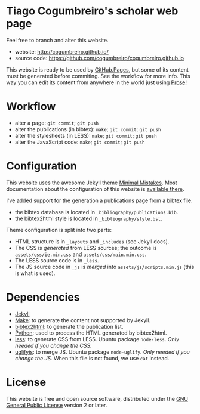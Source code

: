 # Tiago Cogumbreiro's scholar web page

Feel free to branch and alter this website.

* website: http://cogumbreiro.github.io/
* source code: https://github.com/cogumbreiro/cogumbreiro.github.io

This website is ready to be used by [GitHub.Pages](http://pages.github.com/),
but some of its content must be generated before commiting. See the workflow for more info. This way you can edit its content from anywhere in the world just using
[Prose](http://prose.io/)!


# Workflow

* alter a page: `git commit`; `git push`
* alter the publications (in bibtex): `make`; `git commit`; `git push`
* alter the stylesheets (in LESS): `make`; `git commit`; `git push`
* alter the JavaScript code: `make`; `git commit`; `git push`

# Configuration

This website uses the awesome Jekyll theme
[Minimal Mistakes](http://mmistakes.github.io/minimal-mistakes). Most documentation about the configuration of this website is
[available there](http://mmistakes.github.io/minimal-mistakes/theme-setup/).

I've added support for the generation a publications page from a bibtex file.
* the bibtex database is located in `_bibliography/publications.bib`.
* the bibtex2html style is located in `_bibliography/style.bst`.

Theme configuration is split into two parts:

* HTML structure is in `_layouts` and `_includes` (see Jekyll docs).
* The CSS is *generated* from LESS sources; the outcome is
  `assets/css/ie.min.css` and `assets/css/main.min.css`.
* The LESS source code is in `_less`.
* The JS source code in `_js` is *merged*  into
  `assets/js/scripts.min.js` (this is what is used).

# Dependencies

* [Jekyll](http://jekyllrb.com)
* [Make](https://www.gnu.org/software/make/): to generate the content not supported by Jekyll.
* [bibtex2html](https://www.lri.fr/~filliatr/bibtex2html/): to generate the publication list.
* [Python](http://www.python.org/): used to process the HTML generated by bibtex2html.
* [less](http://lesscss.org/): to generate CSS from LESS. Ubuntu package `node-less`. *Only needed if you change the CSS.*
* [uglifyjs](http://lesscss.org/): to merge JS. Ubuntu package `node-uglify`. *Only needed if you change the JS.* When this file is not found, we use `cat` instead.

# License

This website is free and open source software, distributed under the
[GNU General Public License](https://www.gnu.org/licenses/gpl.html) version 2
or later.
